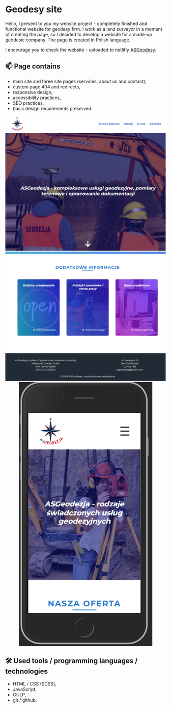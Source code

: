 <h1>Geodesy site</h1>

<p>Hello, I present to you my website project - completely finished and functional website for geodesy firm.
I work as a land surveyor in a moment of creating the page, so I decided to develop a website for a made-up geodesic company.
The page is created in Polish language.</p>

<p>I encourage you to check the website - uploaded to netlifly <a href='https://asgeodesy.netlify.app/'>ASGeodesy</a>.</p>

<h2>📫 Page contains</h2>

 - main site and three site pages (services, about us and contact),
 - custom page 404 and redirects,
 - responsive design,
 - accessibility practices,
 - SEO practices,
 - basic design requirements preserved.

<div align='center'>
<img src='./src/assets/readme/mainSite1.jpg'>
<img src='./src/assets/readme/mainSite2.jpg'>
<img src='./src/assets/readme/usage.jpg'>
</div>

<h2>🛠 Used tools / programming languages / technologies</h2>

 - HTML / CSS (SCSS),
 - JavaScript,
 - GULP,
 - git / github.

